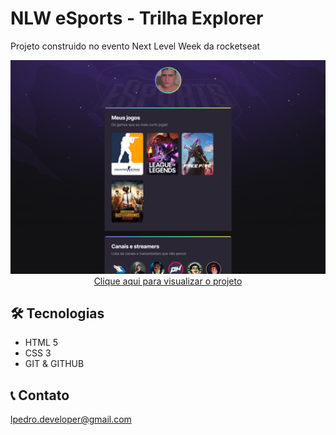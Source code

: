 # NLW eSports - Trilha Explorer

Projeto construido no evento Next Level Week da rocketseat

<img src="./.github/preview.png" alt="preview">

<div align="center">
<a href="https://devlpedro.github.io/project-nlw/">Clique aqui para visualizar o projeto</a>
</div>

## 🛠 Tecnologias
- HTML 5
- CSS 3
- GIT & GITHUB

## 📞 Contato

lpedro.developer@gmail.com